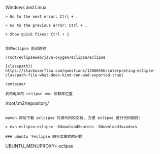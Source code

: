 Windows and Linux
```
> Go to the next error: Ctrl + .

> Go to the previous error: Ctrl + ,

> Show quick fixes: Ctrl + 1


我的eclipse 启动路径

/root/eclipseweb/java-oxygen/eclipse/eclipse

[classpath](
https://stackoverflow.com/questions/13960556/interpreting-eclipse-classpath-file-what-does-kind-con-and-exported-true)

container

我的电脑的 eclipse mvn 依赖库位置

```
/root/.m2/repository/
```

maven 帮助下载 eclcipse 的源代码和文档, 方便 eclipse 进行代码跟踪:

> mvn eclipse:eclipse -DdownloadSources -DdownloadJavadocs

### ubuntu 下eclipse 缺少菜单栏的问题

```
UBUNTU_MENUPROXY= eclipse
```


